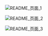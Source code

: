 ![README_页面_1](E:\yuanhao_python_work\Bio_Radar\Simulation_\README_页面_1.png)

![README_页面_2](E:\yuanhao_python_work\Bio_Radar\Simulation_\README_页面_2.png)

![README_页面_3](E:\yuanhao_python_work\Bio_Radar\Simulation_\README_页面_3.png)